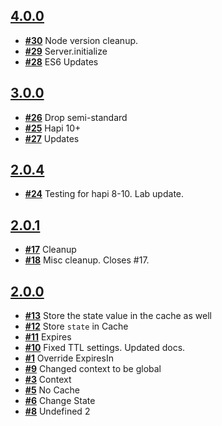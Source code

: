 
## [**4.0.0**](https://github.com/continuationlabs/tacky/issues?milestone=6&state=open)
- [**#30**](https://github.com/continuationlabs/tacky/issues/30) Node version cleanup.
- [**#29**](https://github.com/continuationlabs/tacky/issues/29) Server.initialize
- [**#28**](https://github.com/continuationlabs/tacky/issues/28) ES6 Updates

## [**3.0.0**](https://github.com/continuationlabs/tacky/issues?milestone=3&state=closed)
- [**#26**](https://github.com/continuationlabs/tacky/issues/26) Drop semi-standard
- [**#25**](https://github.com/continuationlabs/tacky/issues/25) Hapi 10+
- [**#27**](https://github.com/continuationlabs/tacky/issues/27) Updates

## [**2.0.4**](https://github.com/continuationlabs/tacky/issues?milestone=4&state=closed)
- [**#24**](https://github.com/continuationlabs/tacky/issues/24) Testing for hapi 8-10. Lab update.

## [**2.0.1**](https://github.com/continuationlabs/tacky/issues?milestone=2&state=closed)
- [**#17**](https://github.com/continuationlabs/tacky/issues/17) Cleanup
- [**#18**](https://github.com/continuationlabs/tacky/issues/18) Misc cleanup. Closes #17.

## [**2.0.0**](https://github.com/continuationlabs/tacky/issues?milestone=1&state=closed)
- [**#13**](https://github.com/continuationlabs/tacky/issues/13) Store the state value in the cache as well
- [**#12**](https://github.com/continuationlabs/tacky/issues/12) Store `state` in Cache
- [**#11**](https://github.com/continuationlabs/tacky/issues/11) Expires
- [**#10**](https://github.com/continuationlabs/tacky/issues/10) Fixed TTL settings. Updated docs.
- [**#1**](https://github.com/continuationlabs/tacky/issues/1) Override ExpiresIn
- [**#9**](https://github.com/continuationlabs/tacky/issues/9) Changed context to be global
- [**#3**](https://github.com/continuationlabs/tacky/issues/3) Context
- [**#5**](https://github.com/continuationlabs/tacky/issues/5) No Cache
- [**#6**](https://github.com/continuationlabs/tacky/issues/6) Change State
- [**#8**](https://github.com/continuationlabs/tacky/issues/8) Undefined 2
